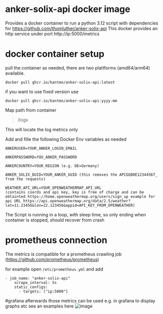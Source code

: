 # anker-solix-api docker image
Provides a docker container to run a python 3.12 script with dependencies for https://github.com/thomluther/anker-solix-api
This docker provides an http service under port http://ip:5000/metrics


# docker container setup
pull the container as needed, there are two plattforms (amd64/arm64) available.

``
docker pull ghcr.io/kantmn/anker-solix-api:latest
``

if you want to use fixed version use
 
``
docker pull ghcr.io/kantmn/anker-solix-api:yyyy.mm
``

Map path from container 
> /logs

This will locate the log metrics only


Add and fille the following Docker Env variables as needed
```
ANKERUSER=YOUR_ANKER_LOGIN_EMAIL

ANKERPASSWORD=YOU_ANKER_PASSWORD

ANKERCOUNTRY=YOUR_REGION (e.g. DE=Germany)

ANKER_SOLIX_DUID=YOUR_ANKER_GUID (this removes the APCGQ80E12344567_ from the requests)

WEATHER_API_URL=YOUR_OPENWEATHERMAP_API_URL
(contains coords and api key, key is free of charge and can be obtainted https://home.openweathermap.org/users/sign_up example for api URL https://api.openweathermap.org/data/2.5/weather?lat=11.23456&lon=22.123456&appid=API_KEY_FROM_OPENWEATHER)
```
The Script is running in a loop, with sleep time, so only ending when container is stopped, should recover from crash

# prometheus connection
The metrics is compatible for a prometheus crawling job (https://github.com/prometheus/prometheus)

for example open
`
/etc/prometheus.yml
`
and add
````
- job_name: "anker-solix-api"
    scrape_interval: 5s
    static_configs:
      - targets: ["ip:5000"]
````

#grafana
afterwards those metrics can be used e.g. in grafana to display graphs etc
see an examples here
![image](https://github.com/user-attachments/assets/87830c99-2b4a-42ce-aa7c-017fdc85151f)
